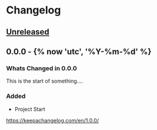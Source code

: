 # Changelog
<!-- markdownlint-disable MD024 -->
<!-- changelog-begin -->

## [Unreleased](<https://github.com/{{ cookiecutter.github_user }}/{{ cookiecutter.project_name }}/0.0.0...refs/heads/dev>)
<!-- Dont forget to:
    - Update the Unreleased compare version to latest release tag
    - Update compare/_previous_version_tag_
    - Delete <a></a> tag
    - Update issues and pull requests as needed.-->
<!-- Copy paste release notes below here -->
<!-- scriv-insert-here -->

## 0.0.0 - {% now 'utc', '%Y-%m-%d' %}

### Whats Changed in 0.0.0

This is the start of something....

### Added

- Project Start

<https://keepachangelog.com/en/1.0.0/>

<!-- changelog-end -->
